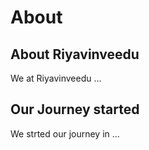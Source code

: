# About

## About Riyavinveedu

We at Riyavinveedu ...

## Our Journey started

We strted our journey in ...
